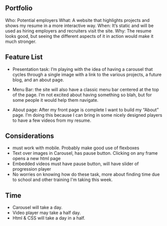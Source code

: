 ## Portfolio

Who: Potential employers
What: A website that highlights projects and shows my resume in a more interactive way.
When: It’s static and will be used as hiring employers and recruiters visit the site.
Why: The resume looks good, but seeing the different aspects of it in action would make it much stronger. 

## Feature List

- Presentation task: I’m playing with the idea of having a carousel that cycles through a single image with a link to the various projects, a future blog, and an about page.

- Menu Bar: the site will also have a classic menu bar centered at the top of the page. I’m not excited about having something so blah, but for some people it would help them navigate.

- About page: After my front page is complete I want to build my “About” page. I’m doing this because I can bring in some nicely designed players to have a few videos from my resume.

## Considerations

- must work with mobile. Probably make good use of flexboxes 
- Text over images in Carousel, has pause button. Clicking on any frame opens a new html page 
- Embedded videos must have pause button, will have slider of progression player
- No worries on knowing how do these task, more about finding time due to school and other training I'm taking this week.
  
  
 ## Time
  - Carousel will take a day.
  - Video player may take a half day.
  - Html & CSS will take a day in a half.

